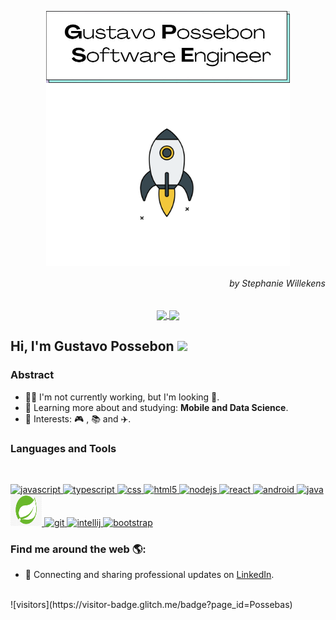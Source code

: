 <p align="center">
  <a href="#">
    <img align="center" width="390" src="signature.jpg" />
  </a>
  <a href="#">
    <img align="center" width="390" src="rocket.gif" />
	
  </a>
  <h6 align="right">by Stephanie Willekens</h6>
</p>

<p align="center">
  <a href="https://github.com/anuraghazra/github-readme-stats">
    <img
      align="center"
      src="https://github-readme-stats.vercel.app/api/top-langs/?username=possebas&layout=compact&theme=radical"
    />
  </a>
  <a href="https://github.com/anuraghazra/github-readme-stats">
    <img
      align="center"
      height="165"
      src="https://github-readme-stats.vercel.app/api?username=possebas&count_private=true&show_icons=true&custom_title=Github%20Status&theme=radical"
    />
  </a>
</p>

## Hi, I'm Gustavo Possebon <img src="https://raw.githubusercontent.com/iampavangandhi/iampavangandhi/master/gifs/Hi.gif" width="30px"></h2> 

### Abstract

- 👨‍💻 I'm not currently working, but I'm looking 👀.
- 🌱 Learning more about and studying: **Mobile and Data Science**.
- 💙 Interests: 🎮 ,  📚 and ✈️.

### Languages and Tools

<br/>

<p align="left">
  <a
    href="https://developer.mozilla.org/en-US/docs/Web/JavaScript"
    target="_blank" >
    <img
      src="https://devicons.github.io/devicon/devicon.git/icons/javascript/javascript-original.svg"
      alt="javascript"
      width="50"
      height="50"
    />
  </a>
  <a href="https://www.typescriptlang.org/" target="_blank">
    <img
      src="https://devicons.github.io/devicon/devicon.git/icons/typescript/typescript-original.svg"
      alt="typescript"
      width="50"
      height="50"
    />
  </a>
  <a
    href="https://developer.mozilla.org/en-US/docs/Glossary/CSS"
    target="_blank" >
    <img
      src="https://devicons.github.io/devicon/devicon.git/icons/css3/css3-plain-wordmark.svg"
      alt="css"
      width="50"
      height="50"
    />
  </a>
  <a
    href="https://developer.mozilla.org/en-US/docs/Glossary/HTML"
    target="_blank" >
    <img
      src="https://devicons.github.io/devicon/devicon.git/icons/html5/html5-plain-wordmark.svg"
      alt="html5"
      width="50"
      height="50"
    />
  </a>
    <a href="https://nodejs.org" target="_blank">
    <img
      src="https://devicons.github.io/devicon/devicon.git/icons/nodejs/nodejs-original-wordmark.svg"
      alt="nodejs"
      width="50"
      height="50"
    />
  </a>
  <a href="https://reactjs.org/" target="_blank">
    <img
      src="https://devicons.github.io/devicon/devicon.git/icons/react/react-original-wordmark.svg"
      alt="react"
      width="50"
      height="50"
    />
  </a>
  <a href="https://www.android.com/" target="_blank">
    <img
      src="https://devicons.github.io/devicon/devicon.git/icons/android/android-original-wordmark.svg"
      alt="android"
      width="50"
      height="50"
    />
  </a>
  <a href="https://www.java.com/en/" target="_blank">
    <img
      alt="java"
      src="https://devicons.github.io/devicon/devicon.git/icons/java/java-original-wordmark.svg"
      width="50"
      height="50"
    />
  </a>
  <a href="https://spring.io/" target="_blank">
    <img
      src="spring.jpg"
      alt="spring"
      width="50"
      height="50"
    />
  </a>
  <a href="https://git-scm.com/" target="_blank">
    <img
      src="https://devicons.github.io/devicon/devicon.git/icons/git/git-original-wordmark.svg"
      alt="git"
      width="50"
      height="50"
    />
  </a>
  <a href="https://www.jetbrains.com/idea/" target="_blank">
    <img
      src="https://devicons.github.io/devicon/devicon.git/icons/intellij/intellij-plain-wordmark.svg"
      alt="intellij"
      width="50"
      height="50"
    />
  </a>
  <a href="https://getbootstrap.com/" target="_blank">
    <img
      src="https://devicons.github.io/devicon/devicon.git/icons/bootstrap/bootstrap-plain-wordmark.svg"
      alt="bootstrap"
      width="50"
      height="50"
    />
  </a>
</p>

### Find me around the web 🌎:

- 💼 Connecting and sharing professional updates on <a href="https://www.linkedin.com/in/gustavopossebon/">LinkedIn</a>.
<br/>
![visitors](https://visitor-badge.glitch.me/badge?page_id=Possebas)
